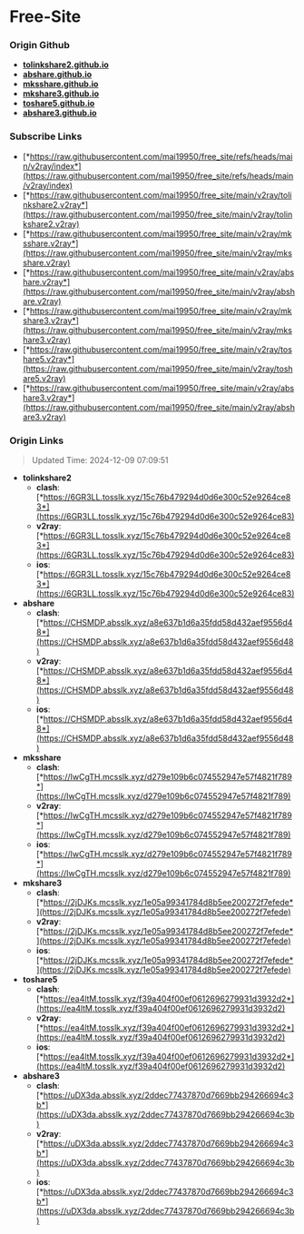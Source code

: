 # Free-Site

### Origin Github

- [**tolinkshare2.github.io**](https://github.com/tolinkshare2/tolinkshare2.github.io)
- [**abshare.github.io**](https://github.com/abshare/abshare.github.io)
- [**mksshare.github.io**](https://github.com/mksshare/mksshare.github.io)
- [**mkshare3.github.io**](https://github.com/mkshare3/mkshare3.github.io)
- [**toshare5.github.io**](https://github.com/toshare5/toshare5.github.io)
- [**abshare3.github.io**](https://github.com/abshare3/abshare3.github.io)

### Subscribe Links

- [*https://raw.githubusercontent.com/mai19950/free_site/refs/heads/main/v2ray/index*](https://raw.githubusercontent.com/mai19950/free_site/refs/heads/main/v2ray/index)
- [*https://raw.githubusercontent.com/mai19950/free_site/main/v2ray/tolinkshare2.v2ray*](https://raw.githubusercontent.com/mai19950/free_site/main/v2ray/tolinkshare2.v2ray)
- [*https://raw.githubusercontent.com/mai19950/free_site/main/v2ray/mksshare.v2ray*](https://raw.githubusercontent.com/mai19950/free_site/main/v2ray/mksshare.v2ray)
- [*https://raw.githubusercontent.com/mai19950/free_site/main/v2ray/abshare.v2ray*](https://raw.githubusercontent.com/mai19950/free_site/main/v2ray/abshare.v2ray)
- [*https://raw.githubusercontent.com/mai19950/free_site/main/v2ray/mkshare3.v2ray*](https://raw.githubusercontent.com/mai19950/free_site/main/v2ray/mkshare3.v2ray)
- [*https://raw.githubusercontent.com/mai19950/free_site/main/v2ray/toshare5.v2ray*](https://raw.githubusercontent.com/mai19950/free_site/main/v2ray/toshare5.v2ray)
- [*https://raw.githubusercontent.com/mai19950/free_site/main/v2ray/abshare3.v2ray*](https://raw.githubusercontent.com/mai19950/free_site/main/v2ray/abshare3.v2ray)

### Origin Links

> Updated Time: 2024-12-09 07:09:51

- **tolinkshare2**
  - **clash**: [*https://6GR3LL.tosslk.xyz/15c76b479294d0d6e300c52e9264ce83*](https://6GR3LL.tosslk.xyz/15c76b479294d0d6e300c52e9264ce83)
  - **v2ray**: [*https://6GR3LL.tosslk.xyz/15c76b479294d0d6e300c52e9264ce83*](https://6GR3LL.tosslk.xyz/15c76b479294d0d6e300c52e9264ce83)
  - **ios**: [*https://6GR3LL.tosslk.xyz/15c76b479294d0d6e300c52e9264ce83*](https://6GR3LL.tosslk.xyz/15c76b479294d0d6e300c52e9264ce83)
- **abshare**
  - **clash**: [*https://CHSMDP.absslk.xyz/a8e637b1d6a35fdd58d432aef9556d48*](https://CHSMDP.absslk.xyz/a8e637b1d6a35fdd58d432aef9556d48)
  - **v2ray**: [*https://CHSMDP.absslk.xyz/a8e637b1d6a35fdd58d432aef9556d48*](https://CHSMDP.absslk.xyz/a8e637b1d6a35fdd58d432aef9556d48)
  - **ios**: [*https://CHSMDP.absslk.xyz/a8e637b1d6a35fdd58d432aef9556d48*](https://CHSMDP.absslk.xyz/a8e637b1d6a35fdd58d432aef9556d48)
- **mksshare**
  - **clash**: [*https://IwCgTH.mcsslk.xyz/d279e109b6c074552947e57f4821f789*](https://IwCgTH.mcsslk.xyz/d279e109b6c074552947e57f4821f789)
  - **v2ray**: [*https://IwCgTH.mcsslk.xyz/d279e109b6c074552947e57f4821f789*](https://IwCgTH.mcsslk.xyz/d279e109b6c074552947e57f4821f789)
  - **ios**: [*https://IwCgTH.mcsslk.xyz/d279e109b6c074552947e57f4821f789*](https://IwCgTH.mcsslk.xyz/d279e109b6c074552947e57f4821f789)
- **mkshare3**
  - **clash**: [*https://2jDJKs.mcsslk.xyz/1e05a99341784d8b5ee200272f7efede*](https://2jDJKs.mcsslk.xyz/1e05a99341784d8b5ee200272f7efede)
  - **v2ray**: [*https://2jDJKs.mcsslk.xyz/1e05a99341784d8b5ee200272f7efede*](https://2jDJKs.mcsslk.xyz/1e05a99341784d8b5ee200272f7efede)
  - **ios**: [*https://2jDJKs.mcsslk.xyz/1e05a99341784d8b5ee200272f7efede*](https://2jDJKs.mcsslk.xyz/1e05a99341784d8b5ee200272f7efede)
- **toshare5**
  - **clash**: [*https://ea4ltM.tosslk.xyz/f39a404f00ef0612696279931d3932d2*](https://ea4ltM.tosslk.xyz/f39a404f00ef0612696279931d3932d2)
  - **v2ray**: [*https://ea4ltM.tosslk.xyz/f39a404f00ef0612696279931d3932d2*](https://ea4ltM.tosslk.xyz/f39a404f00ef0612696279931d3932d2)
  - **ios**: [*https://ea4ltM.tosslk.xyz/f39a404f00ef0612696279931d3932d2*](https://ea4ltM.tosslk.xyz/f39a404f00ef0612696279931d3932d2)
- **abshare3**
  - **clash**: [*https://uDX3da.absslk.xyz/2ddec77437870d7669bb294266694c3b*](https://uDX3da.absslk.xyz/2ddec77437870d7669bb294266694c3b)
  - **v2ray**: [*https://uDX3da.absslk.xyz/2ddec77437870d7669bb294266694c3b*](https://uDX3da.absslk.xyz/2ddec77437870d7669bb294266694c3b)
  - **ios**: [*https://uDX3da.absslk.xyz/2ddec77437870d7669bb294266694c3b*](https://uDX3da.absslk.xyz/2ddec77437870d7669bb294266694c3b)

